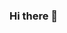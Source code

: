 ### Hi there 👋

<!--
**nadeemds/nadeemds** is a ✨ _special_ ✨ repository because its `README.md` (this file) appears on your GitHub profile.

Here are some ideas to get you started:

- 🔭 I’m currently working on
- 🌱 I’m currently learning ... React & javascript
- 👯 I’m looking to collaborate on ... Data Science Community
- 🤔 I’m looking for help with ... Data Science Community
- 💬 Ask me about Anything
- 📫 How to reach me:[Linkedin](https://www.linkedin.com/in/mdnadeemanwards2023) 
- 😄 Pronouns: ...He 
- ⚡ Fun fact: ... I'm Self learner
-->
